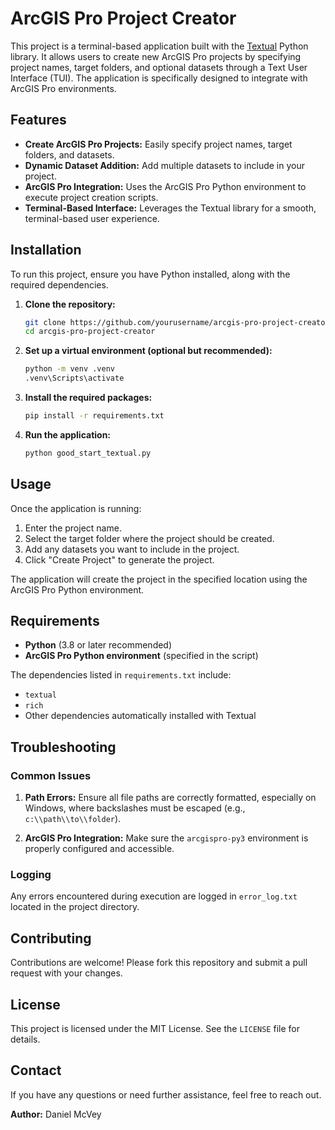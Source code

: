 # ArcGIS Pro Project Creator

This project is a terminal-based application built with the [Textual](https://textual.textualize.io/) Python library. It allows users to create new ArcGIS Pro projects by specifying project names, target folders, and optional datasets through a Text User Interface (TUI). The application is specifically designed to integrate with ArcGIS Pro environments.

## Features

- **Create ArcGIS Pro Projects:** Easily specify project names, target folders, and datasets.
- **Dynamic Dataset Addition:** Add multiple datasets to include in your project.
- **ArcGIS Pro Integration:** Uses the ArcGIS Pro Python environment to execute project creation scripts.
- **Terminal-Based Interface:** Leverages the Textual library for a smooth, terminal-based user experience.

## Installation

To run this project, ensure you have Python installed, along with the required dependencies.

1. **Clone the repository:**

   ```bash
   git clone https://github.com/yourusername/arcgis-pro-project-creator.git
   cd arcgis-pro-project-creator
   ```

2. **Set up a virtual environment (optional but recommended):**

   ```bash
   python -m venv .venv
   .venv\Scripts\activate
   ```

3. **Install the required packages:**

   ```bash
   pip install -r requirements.txt
   ```

4. **Run the application:**

   ```bash
   python good_start_textual.py
   ```

## Usage

Once the application is running:

1. Enter the project name.
2. Select the target folder where the project should be created.
3. Add any datasets you want to include in the project.
4. Click "Create Project" to generate the project.

The application will create the project in the specified location using the ArcGIS Pro Python environment.

## Requirements

- **Python** (3.8 or later recommended)
- **ArcGIS Pro Python environment** (specified in the script)

The dependencies listed in `requirements.txt` include:

- `textual`
- `rich`
- Other dependencies automatically installed with Textual

## Troubleshooting

### Common Issues

1. **Path Errors:** Ensure all file paths are correctly formatted, especially on Windows, where backslashes must be escaped (e.g., `c:\\path\\to\\folder`).

2. **ArcGIS Pro Integration:** Make sure the `arcgispro-py3` environment is properly configured and accessible.

### Logging

Any errors encountered during execution are logged in `error_log.txt` located in the project directory.

## Contributing

Contributions are welcome! Please fork this repository and submit a pull request with your changes.

## License

This project is licensed under the MIT License. See the `LICENSE` file for details.

## Contact

If you have any questions or need further assistance, feel free to reach out.

**Author:** Daniel McVey
```

